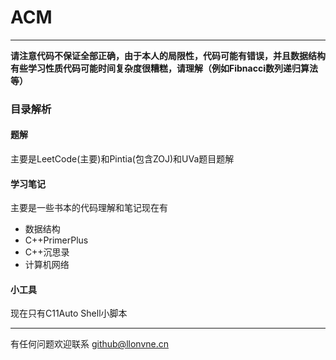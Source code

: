 # ACM

---

**请注意代码不保证全部正确，由于本人的局限性，代码可能有错误，并且数据结构有些学习性质代码可能时间复杂度很糟糕，请理解（例如Fibnacci数列递归算法等）**

### 目录解析

#### 题解

主要是LeetCode(主要)和Pintia(包含ZOJ)和UVa题目题解

#### 学习笔记

主要是一些书本的代码理解和笔记现在有

* 数据结构
* C++PrimerPlus
* C++沉思录
* 计算机网络

#### 小工具

现在只有C11Auto Shell小脚本

---

有任何问题欢迎联系 github@llonvne.cn

